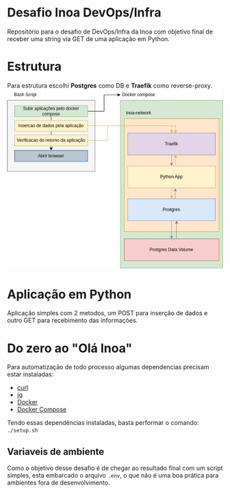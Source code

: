 # Desafio Inoa DevOps/Infra
Repositório para o desafio de DevOps/Infra da Inoa com objetivo final de receber uma string via GET de uma aplicação em Python.

# Estrutura
Para estrutura escolhi **Postgres** como DB e **Traefik** como reverse-proxy.
![Inoa DevOps/Infra diagrama](https://github.com/juancbdm/Inoa_devops/blob/main/diagram.jpg?raw=true)

# Aplicação em Python
Aplicação simples com 2 metodos, um POST para inserção de dados e outro GET para recebimento das informações.

# Do zero ao "Olá Inoa"
Para automatização de todo processo algumas dependencias precisam estar instaladas:
- [curl](https://curl.se/)
- [jq](https://stedolan.github.io/jq/)
- [Docker](https://docs.docker.com/engine/install/ubuntu/)
- [Docker Compose](https://docs.docker.com/engine/install/ubuntu/)

Tendo essas dependências instaladas, basta performar o comando: ```./setup.sh```

## Variaveis de ambiente
Como o objetivo desse desafio é de chegar ao resultado final com um script simples, esta embarcado o arquivo ```.env```, o que não é uma boa prática para ambientes fora de desenvolvimento.
